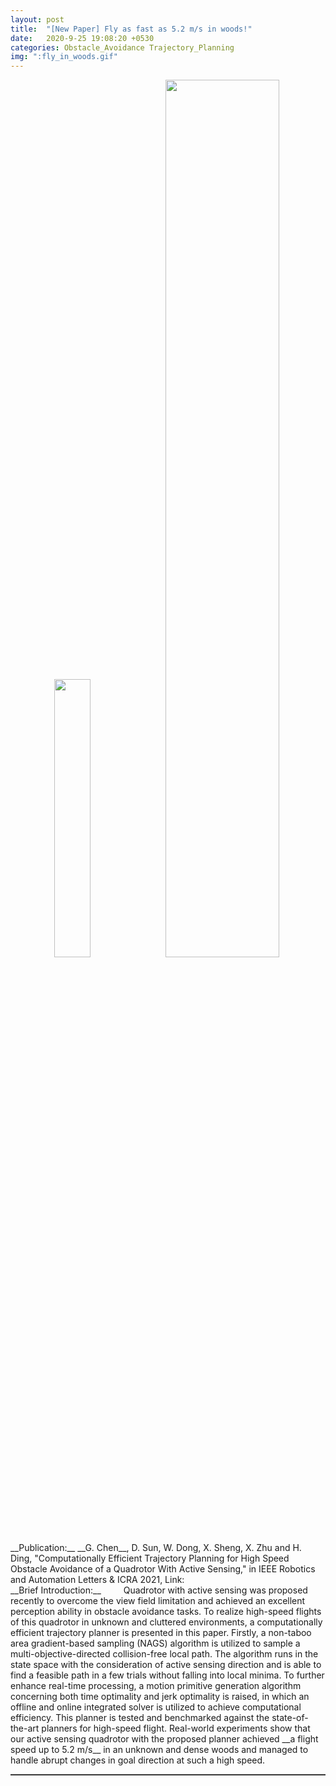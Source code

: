 ```yaml
---  
layout: post  
title:  "[New Paper] Fly as fast as 5.2 m/s in woods!"  
date:   2020-9-25 19:08:20 +0530  
categories: Obstacle_Avoidance Trajectory_Planning
img: ":fly_in_woods.gif"
---   
```

<center>
	<!-- <iframe width="80%" height="480" src="https://www.youtube.com/embed/zgIZDW39KJs" frameborder="0" allow="accelerometer; autoplay; clipboard-write; encrypted-media; gyroscope; picture-in-picture" allowfullscreen></iframe> -->
	<img src=":sample.gif" width="33.8%"> 
	<img src=":fly_in_woods.gif" width="60%"> 
</center>  
<!-- <img style="float: right;" src="/assets/head_quad.jpg" width="30%">  -->  
<!-- <iframe src="http://www.fufuok.com/" id="iframepage" name="iframepage" frameBorder=0 scrolling=no width="100%" onLoad="iFrameHeight()" ></iframe> -->
__Publication:__  
__G. Chen__, D. Sun, W. Dong, X. Sheng, X. Zhu and H. Ding, "Computationally Efficient Trajectory Planning for High Speed Obstacle Avoidance of a Quadrotor With Active Sensing," in IEEE Robotics and Automation Letters & ICRA 2021,  Link: <https://ieeexplore.ieee.org/document/9363525>
<br>
__Brief Introduction:__   
&ensp;&ensp;&ensp;&ensp; Quadrotor with active sensing was proposed recently to overcome the view field limitation and achieved an excellent perception ability in obstacle avoidance tasks. To realize high-speed flights of this quadrotor in unknown and cluttered environments, a computationally efficient trajectory planner is presented in this paper. Firstly, a non-taboo area gradient-based sampling (NAGS) algorithm is utilized to sample a multi-objective-directed collision-free local path. The algorithm runs in the state space with the consideration of active sensing direction and is able to find a feasible path in a few trials without falling into local minima. To further enhance real-time processing, a motion primitive generation algorithm concerning both time optimality and jerk optimality is raised, in which an offline and online integrated solver is utilized to achieve computational efficiency. This planner is tested and benchmarked against the state-of-the-art planners for high-speed flight. Real-world experiments show that our active sensing quadrotor with the proposed planner achieved __a flight speed up to 5.2 m/s__ in an unknown and dense woods and managed to handle abrupt changes in goal direction at such a high speed.
<br>
<hr style="height:1px;border:none;border-top:1px solid #555555;" />   

   
 
